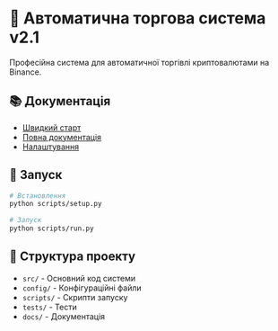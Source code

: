 # 🤖 Автоматична торгова система v2.1

Професійна система для автоматичної торгівлі криптовалютами на Binance.

## 📚 Документація

- [Швидкий старт](docs/QUICKSTART.md)
- [Повна документація](docs/README.md)
- [Налаштування](docs/SETUP_COMPLETE.md)

## 🚀 Запуск

```bash
# Встановлення
python scripts/setup.py

# Запуск
python scripts/run.py
```

## 📁 Структура проекту

- `src/` - Основний код системи
- `config/` - Конфігураційні файли
- `scripts/` - Скрипти запуску
- `tests/` - Тести
- `docs/` - Документація
